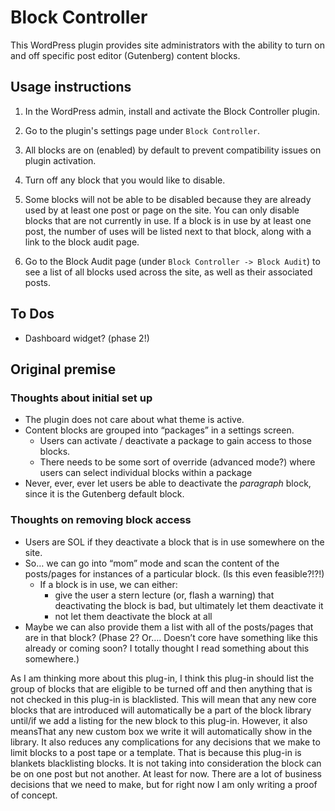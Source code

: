 # Block Controller

This WordPress plugin provides site administrators with the ability to turn on and off specific post editor (Gutenberg) content blocks.

## Usage instructions

1. In the WordPress admin, install and activate the Block Controller plugin.

2. Go to the plugin's settings page under `Block Controller`.

3. All blocks are on (enabled) by default to prevent compatibility issues on plugin activation.

4. Turn off any block that you would like to disable.

5. Some blocks will not be able to be disabled because they are already used by at least one post or page on the site. You can only disable blocks that are not currently in use. If a block is in use by at least one post, the number of uses will be listed next to that block, along with a link to the block audit page.

6. Go to the Block Audit page (under `Block Controller -> Block Audit`) to see a list of all blocks used across the site, as well as their associated posts.

## To Dos

* Dashboard widget? (phase 2!)

## Original premise

### Thoughts about initial set up
* The plugin does not care about what theme is active.
* Content blocks are grouped into “packages” in a settings screen.
	* Users can activate / deactivate a package to gain access to those blocks.
	* There needs to be some sort of override (advanced mode?) where users can select individual blocks within a package
* Never, ever, ever let users be able to deactivate the *paragraph* block, since it is the Gutenberg default block.

### Thoughts on removing block access
* Users are SOL if they deactivate a block that is in use somewhere on the site.
* So… we can go into “mom” mode and scan the content of the posts/pages for instances of a particular block. (Is this even feasible?!?!)
	* If a block is in use, we can either:
		* give the user a stern lecture (or, flash a warning) that deactivating the block is bad, but ultimately let them deactivate it
		* not let them deactivate the block at all
* Maybe we can also provide them a list with all of the posts/pages that are in that block? (Phase 2? Or…. Doesn’t core have something like this already or coming soon? I totally thought I read something about this somewhere.)

As I am thinking more about this plug-in, I think this plug-in should list the group of blocks that are eligible to be turned off and then anything that is not checked in this plug-in is blacklisted. This will mean that any new core blocks that are introduced will automatically be a part of the block library until/if we add a listing for the new block to this plug-in. However, it also meansThat any new custom box we write it will automatically show in the library. It also reduces any complications for any decisions that we make to limit blocks to a post tape or a template. That is because this plug-in is blankets blacklisting blocks. It is not taking into consideration the block can be on one post but not another. At least for now. There are a lot of business decisions that we need to make, but for right now I am only writing a proof of concept.

